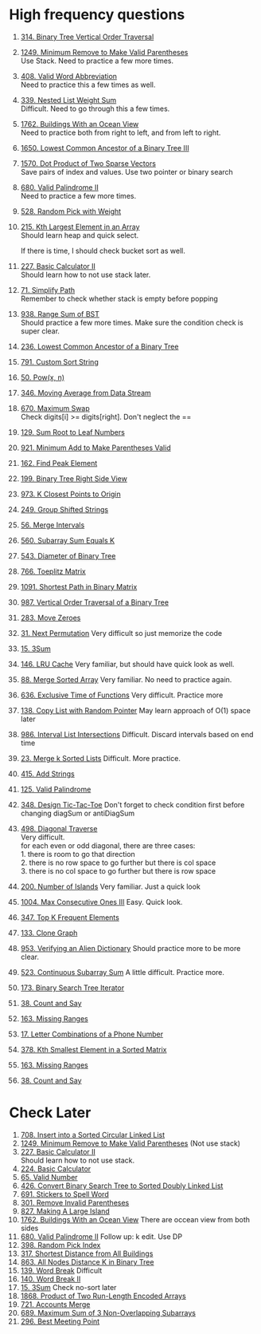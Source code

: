 # High frequency questions
1. [314. Binary Tree Vertical Order Traversal](https://leetcode.com/problems/binary-tree-vertical-order-traversal)
1. [1249. Minimum Remove to Make Valid Parentheses](https://leetcode.com/problems/minimum-remove-to-make-valid-parentheses/)  
   Use Stack. Need to practice a few more times.
1. [408. Valid Word Abbreviation](https://leetcode.com/problems/valid-word-abbreviation)  
   Need to practice this a few times as well.
1. [339. Nested List Weight Sum](https://leetcode.com/problems/nested-list-weight-sum)  
   Difficult. Need to go through this a few times.
1. [1762. Buildings With an Ocean View](https://leetcode.com/problems/buildings-with-an-ocean-view)  
   Need to practice both from right to left, and from left to right.
1. [1650. Lowest Common Ancestor of a Binary Tree III](https://leetcode.com/problems/lowest-common-ancestor-of-a-binary-tree-iii)
1. [1570. Dot Product of Two Sparse Vectors](https://leetcode.com/problems/dot-product-of-two-sparse-vectors)  
   Save pairs of index and values. Use two pointer or binary search
1. [680. Valid Palindrome II](https://leetcode.com/problems/valid-palindrome-ii/)  
   Need to practice a few more times.
1. [528. Random Pick with Weight](https://leetcode.com/problems/random-pick-with-weight)
1. [215. Kth Largest Element in an Array](https://leetcode.com/problems/kth-largest-element-in-an-array)  
   Should learn heap and quick select.

   If there is time, I should check bucket sort as well.  
1. [227. Basic Calculator II](https://leetcode.com/problems/basic-calculator-ii)  
   Should learn how to not use stack later.  
1. [71. Simplify Path](https://leetcode.com/problems/simplify-path)  
   Remember to check whether stack is empty before popping
1. [938. Range Sum of BST](https://leetcode.com/problems/range-sum-of-bst)  
   Should practice a few more times. Make sure the condition check is super clear.
1. [236. Lowest Common Ancestor of a Binary Tree](https://leetcode.com/problems/lowest-common-ancestor-of-a-binary-tree)
1. [791. Custom Sort String](https://leetcode.com/problems/custom-sort-string/)
1. [50. Pow(x, n)](https://leetcode.com/problems/powx-n)
1. [346. Moving Average from Data Stream](https://leetcode.com/problems/moving-average-from-data-stream)
1. [670. Maximum Swap](https://leetcode.com/problems/maximum-swap)  
   Check digits[i] >= digits[right]. Don't neglect the ==    
1. [129. Sum Root to Leaf Numbers](https://leetcode.com/problems/sum-root-to-leaf-numbers)
2. [921. Minimum Add to Make Parentheses Valid](https://leetcode.com/problems/minimum-add-to-make-parentheses-valid/)
3. [162. Find Peak Element](https://leetcode.com/problems/find-peak-element)
4. [199. Binary Tree Right Side View](https://leetcode.com/problems/binary-tree-right-side-view)
5. [973. K Closest Points to Origin](https://leetcode.com/problems/k-closest-points-to-origin/)
6. [249. Group Shifted Strings](https://leetcode.com/problems/group-shifted-strings/)
7. [56. Merge Intervals](https://leetcode.com/problems/merge-intervals)
8. [560. Subarray Sum Equals K](https://leetcode.com/problems/subarray-sum-equals-k)
9. [543. Diameter of Binary Tree](https://leetcode.com/problems/diameter-of-binary-tree)
10. [766. Toeplitz Matrix](https://leetcode.com/problems/toeplitz-matrix)
11. [1091. Shortest Path in Binary Matrix](https://leetcode.com/problems/shortest-path-in-binary-matrix)
12. [987. Vertical Order Traversal of a Binary Tree](https://leetcode.com/problems/vertical-order-traversal-of-a-binary-tree)
13. [283. Move Zeroes](https://leetcode.com/problems/move-zeroes)
14. [31. Next Permutation](https://leetcode.com/problems/next-permutation) Very difficult so just memorize the code
15. [15. 3Sum](https://leetcode.com/problems/3sum)
16. [146. LRU Cache](https://leetcode.com/problems/lru-cache) Very familiar, but should have quick look as well.
17. [88. Merge Sorted Array](https://leetcode.com/problems/merge-sorted-array) Very familiar. No need to practice again.
18. [636. Exclusive Time of Functions](https://leetcode.com/problems/exclusive-time-of-functions) Very difficult. Practice more
19. [138. Copy List with Random Pointer](https://leetcode.com/problems/copy-list-with-random-pointer) May learn approach of O(1) space later
20. [986. Interval List Intersections](https://leetcode.com/problems/interval-list-intersections) Difficult. Discard intervals based on end time
21. [23. Merge k Sorted Lists](https://leetcode.com/problems/merge-k-sorted-lists) Difficult. More practice.
22. [415. Add Strings](https://leetcode.com/problems/add-strings)
23. [125. Valid Palindrome](https://leetcode.com/problems/valid-palindrome)
24. [348. Design Tic-Tac-Toe](https://leetcode.com/problems/design-tic-tac-toe) Don't forget to check condition first before changing diagSum or antiDiagSum
25. [498. Diagonal Traverse](https://leetcode.com/problems/diagonal-traverse)  
    Very difficult.   
    for each even or odd diagonal, there are three cases:  
        1. there is room to go that direction   
        2. there is no row space to go further but there is col space   
        3. there is no col space to go further but there is row space  
 26. [200. Number of Islands](https://leetcode.com/problems/number-of-islands) Very familiar. Just a quick look
 27. [1004. Max Consecutive Ones III](https://leetcode.com/problems/max-consecutive-ones-iii) Easy. Quick look.
 28. [347. Top K Frequent Elements](https://leetcode.com/problems/top-k-frequent-elements)
 29. [133. Clone Graph](https://leetcode.com/problems/clone-graph)
 30. [953. Verifying an Alien Dictionary](https://leetcode.com/problems/verifying-an-alien-dictionary) Should practice more to be more clear.
 31. [523. Continuous Subarray Sum](https://leetcode.com/problems/continuous-subarray-sum) A little difficult. Practice more.
 32. [173. Binary Search Tree Iterator](https://leetcode.com/problems/binary-search-tree-iterator)
 33. [38. Count and Say](https://leetcode.com/problems/count-and-say)
 34. [163. Missing Ranges](https://leetcode.com/problems/missing-ranges)
 35. [17. Letter Combinations of a Phone Number](https://leetcode.com/problems/letter-combinations-of-a-phone-number)
 36. [378. Kth Smallest Element in a Sorted Matrix](https://leetcode.com/problems/kth-smallest-element-in-a-sorted-matrix)
 37. [163. Missing Ranges](https://leetcode.com/problems/missing-ranges/)
 38. [38. Count and Say](https://leetcode.com/problems/count-and-say)


# Check Later
1. [708. Insert into a Sorted Circular Linked List](https://leetcode.com/problems/insert-into-a-sorted-circular-linked-list)
2. [1249. Minimum Remove to Make Valid Parentheses](https://leetcode.com/problems/minimum-remove-to-make-valid-parentheses/)  (Not use stack)
3. [227. Basic Calculator II](https://leetcode.com/problems/basic-calculator-ii)  
   Should learn how to not use stack.  
1. [224. Basic Calculator](https://leetcode.com/problems/basic-calculator)
1. [65. Valid Number](https://leetcode.com/problems/valid-number)
1. [426. Convert Binary Search Tree to Sorted Doubly Linked List](https://leetcode.com/problems/convert-binary-search-tree-to-sorted-doubly-linked-list)
1. [691. Stickers to Spell Word](https://leetcode.com/problems/stickers-to-spell-word)
2. [301. Remove Invalid Parentheses](https://leetcode.com/problems/remove-invalid-parentheses)
3. [827. Making A Large Island](https://leetcode.com/problems/making-a-large-island)
4. [1762. Buildings With an Ocean View](https://leetcode.com/problems/buildings-with-an-ocean-view) There are occean view from both sides
5. [680. Valid Palindrome II](https://leetcode.com/problems/valid-palindrome-ii/) Follow up: k edit. Use DP
6. [398. Random Pick Index](https://leetcode.com/problems/random-pick-index)
7. [317. Shortest Distance from All Buildings](https://leetcode.com/problems/shortest-distance-from-all-buildings)
8. [863. All Nodes Distance K in Binary Tree](https://leetcode.com/problems/all-nodes-distance-k-in-binary-tree)
9. [139. Word Break](https://leetcode.com/problems/word-break) Difficult
10. [140. Word Break II](https://leetcode.com/problems/word-break-ii)
11. [15. 3Sum](https://leetcode.com/problems/3sum) Check no-sort later
12. [1868. Product of Two Run-Length Encoded Arrays](https://leetcode.com/problems/product-of-two-run-length-encoded-arrays)
13. [721. Accounts Merge](https://leetcode.com/problems/accounts-merge)
14. [689. Maximum Sum of 3 Non-Overlapping Subarrays](https://leetcode.com/problems/maximum-sum-of-3-non-overlapping-subarrays)
15. [296. Best Meeting Point](https://leetcode.com/problems/best-meeting-point)
